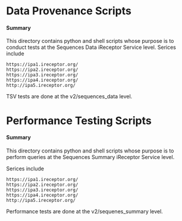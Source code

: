 # Data Provenance Scripts

#### Summary

This directory contains python and shell scripts whose purpose is to conduct tests at the Sequences Data iReceptor Service level. Serices include

    https://ipa1.ireceptor.org/
    https://ipa2.ireceptor.org/
    https://ipa3.ireceptor.org/
    https://ipa4.ireceptor.org/
    http://ipa5.ireceptor.org/

TSV tests are done at the v2/sequences_data level. 

# Performance Testing Scripts

#### Summary

This directory contains python and shell scripts whose purpose is to perform queries at the Sequences Summary iReceptor Service level. 

Serices include

    https://ipa1.ireceptor.org/
    https://ipa2.ireceptor.org/
    https://ipa3.ireceptor.org/
    https://ipa4.ireceptor.org/
    http://ipa5.ireceptor.org/

Performance tests are done at the v2/sequenes_summary level. 
